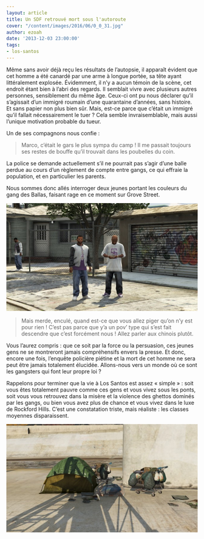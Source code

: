 ```yaml
---
layout: article
title: Un SDF retrouvé mort sous l'autoroute
cover: "/content/images/2016/06/0_0_31.jpg"
author: ezoah
date: '2013-12-03 23:00:00'
tags:
- los-santos
---
```


Même sans avoir déjà reçu les résultats de l’autopsie, il apparaît évident que cet homme a été canardé par une arme à longue portée, sa tête ayant littéralement explosée. Évidemment, il n’y a aucun témoin de la scène, cet endroit étant bien à l’abri des regards. Il semblait vivre avec plusieurs autres personnes, sensiblement du même âge. Ceux-ci ont pu nous déclarer qu’il s’agissait d’un immigré roumain d’une quarantaine d’années, sans histoire. Et sans papier non plus bien sûr. Mais, est-ce parce que c’était un immigré qu’il fallait nécessairement le tuer ? Cela semble invraisemblable, mais aussi l’unique motivation probable du tueur.

Un de ses compagnons nous confie :

> Marco, c’était le gars le plus sympa du camp ! Il me passait toujours ses restes de bouffe qu’il trouvait dans les poubelles du coin.

La police se demande actuellement s’il ne pourrait pas s’agir d’une balle perdue au cours d’un règlement de compte entre gangs, ce qui effraie la population, et en particulier les parents.

Nous sommes donc allés interroger deux jeunes portant les couleurs du gang des Ballas, faisant rage en ce moment sur Grove Street.

![](  /content/images/2016/06/0_0_32.jpg)

> Mais merde, enculé, quand est-ce que vous allez piger qu’on n’y est pour rien ! C’est pas parce que y’a un pov’ type qui s’est fait descendre que c’est forcément nous ! Allez parler aux chinois plutôt.

Vous l’aurez compris : que ce soit par la force ou la persuasion, ces jeunes gens ne se montreront jamais compréhensifs envers la presse. Et donc, encore une fois, l’enquête policière piétine et la mort de cet homme ne sera peut être jamais totalement élucidée. Allons-nous vers un monde où ce sont les gangsters qui font leur propre loi ?

Rappelons pour terminer que la vie à Los Santos est assez « simple » : soit vous êtes totalement pauvre comme ces gens et vous vivez sous les ponts, soit vous vous retrouvez dans la misère et la violence des ghettos dominés par les gangs, ou bien vous avez plus de chance et vous vivez dans le luxe de Rockford Hills. C’est une constatation triste, mais réaliste : les classes moyennes disparaissent.

![Le camp dans lequel vivaient la victime et ses congénères.](  /content/images/2016/06/0_0_33.jpg)

<!--kg-card-end: markdown-->
